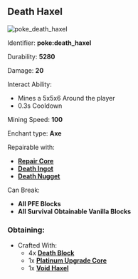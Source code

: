 ## Death Haxel
![poke_death_haxel](https://github.com/ItsMePok/PFE/assets/136857747/a99316e2-741f-4578-8618-d863cb63f21e)


Identifier: **poke:death_haxel**

Durability: **5280**

Damage: **20**

Interact Ability:
* Mines a 5x5x6 Around the player
* 0.3s Cooldown

Mining Speed: **100**

Enchant type: **Axe**

Repairable with:
* **[Repair Core](https://pfewiki.gitbook.io/home/items/cores/repair-core)**
* **[Death Ingot](https://github.com/ItsMePok/PFE/wiki/Death-Ingot)**
* **[Death Nugget](https://github.com/ItsMePok/PFE/wiki/Death-Nugget)**

Can Break:
* **All PFE Blocks**
* **All Survival Obtainable Vanilla Blocks**

### Obtaining:
* Crafted With:
    * 4x **[Death Block](https://github.com/ItsMePok/PFE/wiki/Death-Block)**
    * 1x **[Platinum Upgrade Core](https://github.com/ItsMePok/PFE/wiki/Platinum-Upgrade-Core)**
    * 1x **[Void Haxel](https://github.com/ItsMePok/PFE/wiki/Void-Haxel)**
